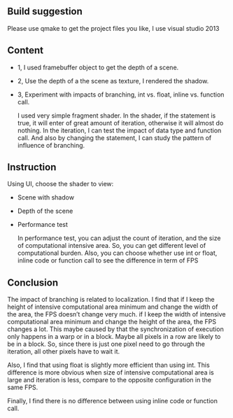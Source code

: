 ## Build suggestion
Please use qmake to get the project files you like, I use visual studio 2013

## Content
* 1, I used framebuffer object to get the depth of a scene.
* 2, Use the depth of a the scene as texture, I rendered the shadow.
* 3, Experiment with impacts of branching, int vs. float, inline vs. function call.

    I used very simple fragment shader. In the shader, if the statement is true, it will enter of great amount of iteration, otherwise it will almost do nothing. In the iteration, I can test the impact of data type and function call. And also by changing the statement, I can study the pattern of influence of branching.

## Instruction
Using UI, choose the shader to view:
* Scene with shadow
* Depth of the scene
* Performance test

    In performance test, you can adjust the count of iteration, and the size of computational intensive area. So, you can get different level of computational burden. Also, you can choose whether use int or float, inline code or function call to see the difference in term of FPS

## Conclusion

The impact of branching is related to localization. I find that if I keep the height of intensive computational area minimum and change the width of the area, the FPS doesn’t change very much.  if I keep the width of intensive computational area minimum and change the height of the area, the FPS changes a lot. This maybe caused by that the synchronization of execution only happens in a warp or in a block. Maybe all pixels in a row are likely to be in a block. So, since there is just one pixel need to go through the iteration, all other pixels have to wait it.

Also, I find that using float is slightly more efficient than using int. This difference is more obvious when size of intensive computational area is large and iteration is less, compare to the opposite configuration in the same FPS.

Finally, I find there is no difference between using inline code or function call.

